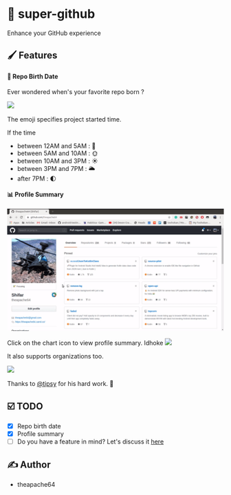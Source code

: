 # :rocket: super-github

Enhance your GitHub experience

## :paintbrush: Features

#### :baby_bottle: Repo Birth Date
Ever wondered when's your favorite repo born ?

![](https://i.imgur.com/jtbQWHz.png)

The emoji specifies project started time.

If the time

- between 12AM and 5AM : 🌙
- between 5AM and 10AM : 🌞
- between 10AM and 3PM : ☀️
- between 3PM and 7PM : 🌥
- after 7PM :  🌓

#### :bar_chart: Profile Summary

![](extras/profile-summary-demo.gif)

Click on the chart icon to view profile summary.
Idhoke
![](https://i.imgur.com/KfRyc7y.png)

It also supports organizations too.

![](https://i.imgur.com/cpkP1OY.png)

Thanks to [@tipsy](https://github.com/tipsy/profile-summary-for-github) for his hard work. :hugs:

## :ballot_box_with_check: TODO

- [x] Repo birth date
- [x] Profile summary
- [ ] Do you have a feature in mind? Let's discuss it [here](https://github.com/theapache64/super-github/issues/new?labels=enhancement)

## :writing_hand: Author

- theapache64